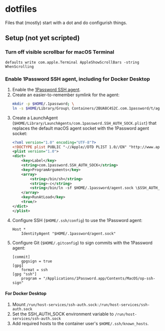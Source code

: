 # dotfiles

Files that (mostly) start with a dot and do configurish things.

## Setup (not yet scripted)

### Turn off visible scrollbar for macOS Terminal

```shell
defaults write com.apple.Terminal AppleShowScrollBars -string WhenScrolling
```

### Enable 1Password SSH agent, including for Docker Desktop

1. Enable the [1Password SSH agent](https://developer.1password.com/docs/ssh/agent).
2. Create an easier-to-remember symlink for the agent:
    ```sh
    mkdir -p $HOME/.1password; \
    ln -s $HOME/Library/Group\ Containers/2BUA8C4S2C.com.1password/t/agent.sock $HOME/.1password/agent.sock
    ```
3. Create a LaunchAgent (`$HOME/Library/LaunchAgents/com.1password.SSH_AUTH_SOCK.plist`) that replaces the default macOS agent socket with the 1Password agent socket:
    ```xml
    <?xml version="1.0" encoding="UTF-8"?>
    <!DOCTYPE plist PUBLIC "-//Apple//DTD PLIST 1.0//EN" "http://www.apple.com/DTDs/PropertyList-1.0.dtd">
    <plist version="1.0">
    <dict>
        <key>Label</key>
        <string>com.1password.SSH_AUTH_SOCK</string>
        <key>ProgramArguments</key>
        <array>
            <string>/bin/sh</string>
            <string>-c</string>
            <string>/bin/ln -sf $HOME/.1password/agent.sock \$SSH_AUTH_SOCK</string>
        </array>
        <key>RunAtLoad</key>
        <true/>
    </dict>
    </plist>
    ```
4. Configure SSH (`$HOME/.ssh/config`) to use the 1Password agent:
    ```
    Host *
        IdentityAgent "$HOME/.1password/agent.sock"
    ```
5. Configure Git (`$HOME/.gitconfig`) to sign commits with the 1Password agent:
    ```
    [commit]
        gpgsign = true
    [gpg]
        format = ssh
    [gpg "ssh"]
        program = "/Applications/1Password.app/Contents/MacOS/op-ssh-sign"
    ```

#### For Docker Desktop

1. Mount `/run/host-services/ssh-auth.sock:/run/host-services/ssh-auth.sock`
2. Set the SSH_AUTH_SOCK environment variable to `/run/host-services/ssh-auth.sock`
3. Add required hosts to the container user's `$HOME/.ssh/known_hosts`.
